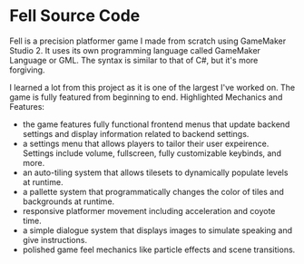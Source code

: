 # Fell Source Code
Fell is a precision platformer game I made from scratch using GameMaker Studio 2. It uses its own programming language called GameMaker Language or GML. The syntax is similar to that of C#, but it's more forgiving.

I learned a lot from this project as it is one of the largest I've worked on. The game is fully featured from beginning to end.
Highlighted Mechanics and Features:
- the game features fully functional frontend menus that update backend settings and display information related to backend settings.
- a settings menu that allows players to tailor their user expeirence. Settings include volume, fullscreen, fully customizable keybinds, and more.
- an auto-tiling system that allows tilesets to dynamically populate levels at runtime.
- a pallette system that programmatically changes the color of tiles and backgrounds at runtime.
- responsive platformer movement including acceleration and coyote time.
- a simple dialogue system that displays images to simulate speaking and give instructions.
- polished game feel mechanics like particle effects and scene transitions.
